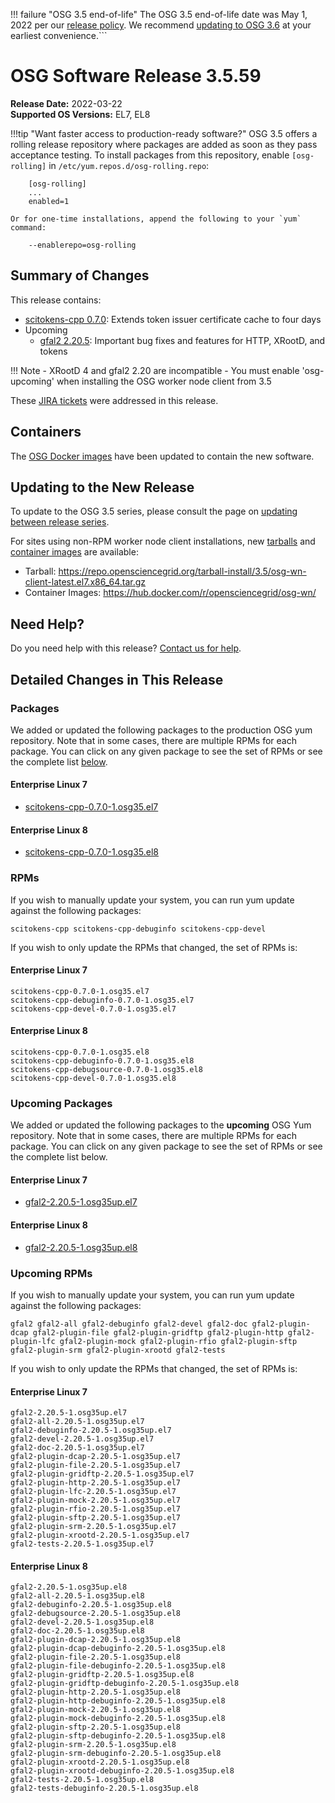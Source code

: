 !!! failure "OSG 3.5 end-of-life"
    The OSG 3.5 end-of-life date was May 1, 2022 per our
    [release policy](https://opensciencegrid.org/technology/policy/release-series/).
    We recommend
    [updating to OSG 3.6](https://opensciencegrid.org/docs/release/updating-to-osg-36/)
    at your earliest convenience.```

OSG Software Release 3.5.59
===========================

**Release Date:** 2022-03-22  
**Supported OS Versions:** EL7, EL8

!!!tip "Want faster access to production-ready software?"
    OSG 3.5 offers a rolling release repository where packages are added as soon as they pass acceptance testing.
    To install packages from this repository, enable `[osg-rolling]` in `/etc/yum.repos.d/osg-rolling.repo`:

        [osg-rolling]
        ...
        enabled=1

    Or for one-time installations, append the following to your `yum` command:

        --enablerepo=osg-rolling

Summary of Changes
------------------

This release contains:

-   [scitokens-cpp 0.7.0](https://github.com/scitokens/scitokens-cpp/releases/tag/v0.7.0): Extends token issuer certificate cache to four days
-   Upcoming
    -   [gfal2 2.20.5](https://gitlab.cern.ch/dmc/gfal2/-/blob/2.20.x/RELEASE-NOTES): Important bug fixes and features for HTTP, XRootD, and tokens

!!! Note
    -   XRootD 4 and gfal2 2.20 are incompatible
    -   You must enable 'osg-upcoming' when installing the OSG worker node client from 3.5

These
[JIRA tickets](https://opensciencegrid.atlassian.net/issues/?jql=project%20%3D%20SOFTWARE%20AND%20fixVersion%20in%20(3.5.59%2C3.5.59-upcoming)%20ORDER%20BY%20priority%20DESC%2C%20key%20DESC)
were addressed in this release.

Containers
----------

The [OSG Docker images](https://hub.docker.com/u/opensciencegrid/) have been updated to contain the new software.

Updating to the New Release
---------------------------

To update to the OSG 3.5 series, please consult the page on
[updating between release series](../updating-to-osg-35.md).

For sites using non-RPM worker node client installations, new [tarballs](../../worker-node/install-wn-tarball.md) and
[container images](../../worker-node/using-wn-containers.md) are available:

- Tarball: <https://repo.opensciencegrid.org/tarball-install/3.5/osg-wn-client-latest.el7.x86_64.tar.gz>
- Container Images: <https://hub.docker.com/r/opensciencegrid/osg-wn/>

Need Help?
----------

Do you need help with this release? [Contact us for help](../../common/help.md).

Detailed Changes in This Release
--------------------------------

### Packages

We added or updated the following packages to the production OSG yum repository.
Note that in some cases, there are multiple RPMs for each package.
You can click on any given package to see the set of RPMs or see the complete list [below](#rpms).

#### Enterprise Linux 7

-   [scitokens-cpp-0.7.0-1.osg35.el7](https://koji.chtc.wisc.edu/koji/search?match=glob&type=build&terms=scitokens-cpp-0.7.0-1.osg35.el7)

#### Enterprise Linux 8

-   [scitokens-cpp-0.7.0-1.osg35.el8](https://koji.chtc.wisc.edu/koji/search?match=glob&type=build&terms=scitokens-cpp-0.7.0-1.osg35.el8)

### RPMs

If you wish to manually update your system, you can run yum update against the following packages:

    scitokens-cpp scitokens-cpp-debuginfo scitokens-cpp-devel 

If you wish to only update the RPMs that changed, the set of RPMs is:

#### Enterprise Linux 7

``` file
scitokens-cpp-0.7.0-1.osg35.el7
scitokens-cpp-debuginfo-0.7.0-1.osg35.el7
scitokens-cpp-devel-0.7.0-1.osg35.el7
```

#### Enterprise Linux 8

``` file
scitokens-cpp-0.7.0-1.osg35.el8
scitokens-cpp-debuginfo-0.7.0-1.osg35.el8
scitokens-cpp-debugsource-0.7.0-1.osg35.el8
scitokens-cpp-devel-0.7.0-1.osg35.el8
```

### Upcoming Packages

We added or updated the following packages to the **upcoming** OSG Yum repository.
Note that in some cases, there are multiple RPMs for each package.
You can click on any given package to see the set of RPMs or see the complete list below.

#### Enterprise Linux 7

-   [gfal2-2.20.5-1.osg35up.el7](https://koji.chtc.wisc.edu/koji/search?match=glob&type=build&terms=gfal2-2.20.5-1.osg35up.el7)

#### Enterprise Linux 8

-   [gfal2-2.20.5-1.osg35up.el8](https://koji.chtc.wisc.edu/koji/search?match=glob&type=build&terms=gfal2-2.20.5-1.osg35up.el8)

### Upcoming RPMs

If you wish to manually update your system, you can run yum update against the following packages:

    gfal2 gfal2-all gfal2-debuginfo gfal2-devel gfal2-doc gfal2-plugin-dcap gfal2-plugin-file gfal2-plugin-gridftp gfal2-plugin-http gfal2-plugin-lfc gfal2-plugin-mock gfal2-plugin-rfio gfal2-plugin-sftp gfal2-plugin-srm gfal2-plugin-xrootd gfal2-tests 

If you wish to only update the RPMs that changed, the set of RPMs is:

#### Enterprise Linux 7

``` file
gfal2-2.20.5-1.osg35up.el7
gfal2-all-2.20.5-1.osg35up.el7
gfal2-debuginfo-2.20.5-1.osg35up.el7
gfal2-devel-2.20.5-1.osg35up.el7
gfal2-doc-2.20.5-1.osg35up.el7
gfal2-plugin-dcap-2.20.5-1.osg35up.el7
gfal2-plugin-file-2.20.5-1.osg35up.el7
gfal2-plugin-gridftp-2.20.5-1.osg35up.el7
gfal2-plugin-http-2.20.5-1.osg35up.el7
gfal2-plugin-lfc-2.20.5-1.osg35up.el7
gfal2-plugin-mock-2.20.5-1.osg35up.el7
gfal2-plugin-rfio-2.20.5-1.osg35up.el7
gfal2-plugin-sftp-2.20.5-1.osg35up.el7
gfal2-plugin-srm-2.20.5-1.osg35up.el7
gfal2-plugin-xrootd-2.20.5-1.osg35up.el7
gfal2-tests-2.20.5-1.osg35up.el7
```

#### Enterprise Linux 8

``` file
gfal2-2.20.5-1.osg35up.el8
gfal2-all-2.20.5-1.osg35up.el8
gfal2-debuginfo-2.20.5-1.osg35up.el8
gfal2-debugsource-2.20.5-1.osg35up.el8
gfal2-devel-2.20.5-1.osg35up.el8
gfal2-doc-2.20.5-1.osg35up.el8
gfal2-plugin-dcap-2.20.5-1.osg35up.el8
gfal2-plugin-dcap-debuginfo-2.20.5-1.osg35up.el8
gfal2-plugin-file-2.20.5-1.osg35up.el8
gfal2-plugin-file-debuginfo-2.20.5-1.osg35up.el8
gfal2-plugin-gridftp-2.20.5-1.osg35up.el8
gfal2-plugin-gridftp-debuginfo-2.20.5-1.osg35up.el8
gfal2-plugin-http-2.20.5-1.osg35up.el8
gfal2-plugin-http-debuginfo-2.20.5-1.osg35up.el8
gfal2-plugin-mock-2.20.5-1.osg35up.el8
gfal2-plugin-mock-debuginfo-2.20.5-1.osg35up.el8
gfal2-plugin-sftp-2.20.5-1.osg35up.el8
gfal2-plugin-sftp-debuginfo-2.20.5-1.osg35up.el8
gfal2-plugin-srm-2.20.5-1.osg35up.el8
gfal2-plugin-srm-debuginfo-2.20.5-1.osg35up.el8
gfal2-plugin-xrootd-2.20.5-1.osg35up.el8
gfal2-plugin-xrootd-debuginfo-2.20.5-1.osg35up.el8
gfal2-tests-2.20.5-1.osg35up.el8
gfal2-tests-debuginfo-2.20.5-1.osg35up.el8
```
